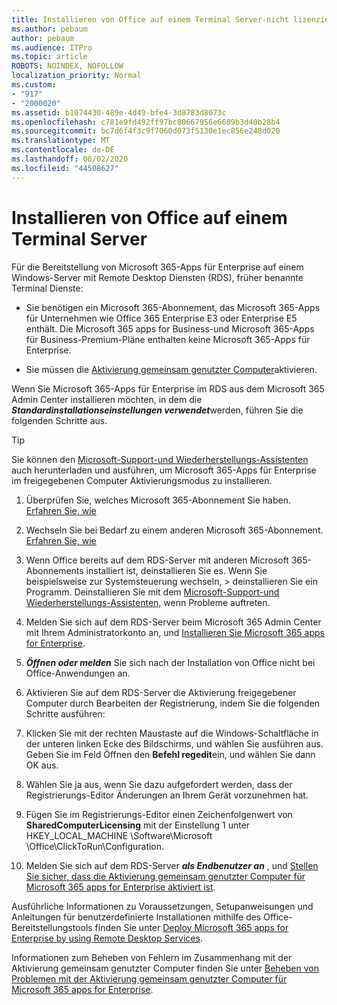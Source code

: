 ```yaml
---
title: Installieren von Office auf einem Terminal Server-nicht lizenziert
ms.author: pebaum
author: pebaum
ms.audience: ITPro
ms.topic: article
ROBOTS: NOINDEX, NOFOLLOW
localization_priority: Normal
ms.custom:
- "917"
- "2000020"
ms.assetid: b1074430-489e-4d49-bfe4-3d8783d8073c
ms.openlocfilehash: c781e9fd492ff97bc80667956e6609b3d40b28b4
ms.sourcegitcommit: bc7d6f4f3c9f7060d073f5130e1ec856e248d020
ms.translationtype: MT
ms.contentlocale: de-DE
ms.lasthandoff: 06/02/2020
ms.locfileid: "44508627"
---
```

# <a name="installing-office-on-a-terminal-server"></a>Installieren von Office auf einem Terminal Server

Für die Bereitstellung von Microsoft 365-Apps für Enterprise auf einem Windows-Server mit Remote Desktop Diensten (RDS), früher benannte Terminal Dienste:
  
- Sie benötigen ein Microsoft 365-Abonnement, das Microsoft 365-Apps für Unternehmen wie Office 365 Enterprise E3 oder Enterprise E5 enthält. Die Microsoft 365 apps for Business-und Microsoft 365-Apps für Business-Premium-Pläne enthalten keine Microsoft 365-Apps für Enterprise.

- Sie müssen die [Aktivierung gemeinsam genutzter Computer](https://docs.microsoft.com/DeployOffice/overview-shared-computer-activation)aktivieren.

Wenn Sie Microsoft 365-Apps für Enterprise im RDS aus dem Microsoft 365 Admin Center installieren möchten, in dem die ***Standardinstallationseinstellungen verwendet***werden, führen Sie die folgenden Schritte aus.

> [!TIP]
> Sie können den [Microsoft-Support-und Wiederherstellungs-Assistenten](https://aka.ms/SaRA_OfficeSCA_M365Portal) auch herunterladen und ausführen, um Microsoft 365-Apps für Enterprise im freigegebenen Computer Aktivierungsmodus zu installieren.
  
1. Überprüfen Sie, welches Microsoft 365-Abonnement Sie haben. [Erfahren Sie, wie](https://docs.microsoft.com/microsoft-365/admin/admin-overview/what-subscription-do-i-have)

2. Wechseln Sie bei Bedarf zu einem anderen Microsoft 365-Abonnement. [Erfahren Sie, wie](https://docs.microsoft.com/microsoft-365/commerce/subscriptions/switch-to-a-different-plan)

3. Wenn Office bereits auf dem RDS-Server mit anderen Microsoft 365-Abonnements installiert ist, deinstallieren Sie es. Wenn Sie beispielsweise zur Systemsteuerung wechseln, \> deinstallieren Sie ein Programm. Deinstallieren Sie mit dem [Microsoft-Support-und Wiederherstellungs-Assistenten,](https://aka.ms/SARA-OfficeUninstall-Alchemy) wenn Probleme auftreten.

4. Melden Sie sich auf dem RDS-Server beim Microsoft 365 Admin Center mit Ihrem Administratorkonto an, und [Installieren Sie Microsoft 365 apps for Enterprise](https://portal.office.com/OLS/MySoftware.aspx).

5. ***Öffnen oder melden*** Sie sich nach der Installation von Office nicht bei Office-Anwendungen an.

6. Aktivieren Sie auf dem RDS-Server die Aktivierung freigegebener Computer durch Bearbeiten der Registrierung, indem Sie die folgenden Schritte ausführen:

1. Klicken Sie mit der rechten Maustaste auf die Windows-Schaltfläche in der unteren linken Ecke des Bildschirms, und wählen Sie ausführen aus. Geben Sie im Feld Öffnen den **Befehl regedit**ein, und wählen Sie dann OK aus.

2. Wählen Sie ja aus, wenn Sie dazu aufgefordert werden, dass der Registrierungs-Editor Änderungen an Ihrem Gerät vorzunehmen hat.

3. Fügen Sie im Registrierungs-Editor einen Zeichenfolgenwert von **SharedComputerLicensing** mit der Einstellung 1 unter HKEY_LOCAL_MACHINE \Software\Microsoft \Office\ClickToRun\Configuration.

7. Melden Sie sich auf dem RDS-Server ***als Endbenutzer an*** , und [Stellen Sie sicher, dass die Aktivierung gemeinsam genutzter Computer für Microsoft 365 apps for Enterprise aktiviert ist](https://docs.microsoft.com/DeployOffice/troubleshoot-shared-computer-activation#verify-that-activation-for-microsoft-365-apps-succeeded).

Ausführliche Informationen zu Voraussetzungen, Setupanweisungen und Anleitungen für benutzerdefinierte Installationen mithilfe des Office-Bereitstellungstools finden Sie unter [Deploy Microsoft 365 apps for Enterprise by using Remote Desktop Services](https://docs.microsoft.com/DeployOffice/deploy-microsoft-365-apps-remote-desktop-services).
  
Informationen zum Beheben von Fehlern im Zusammenhang mit der Aktivierung gemeinsam genutzter Computer finden Sie unter [Beheben von Problemen mit der Aktivierung gemeinsam genutzter Computer für Microsoft 365 apps for Enterprise](https://docs.microsoft.com/DeployOffice/troubleshoot-shared-computer-activation).
  